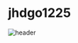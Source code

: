 # jhdgo1225
![header](https://capsule-render.vercel.app/api?type=waving&color=auto&height=300&section=header&text=Welcome!&fontSize=90)
